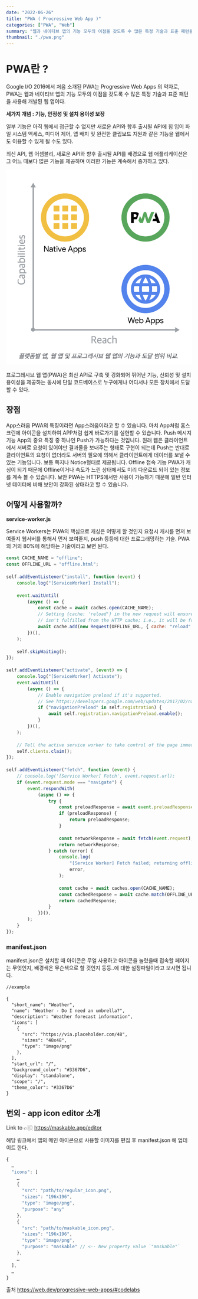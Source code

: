 ```yaml
---
date: "2022-06-26"
title: "PWA ( Procressive Web App )"
categories: ["PWA", "Web"]
summary: "웹과 네이티브 앱의 기능 모두의 이점을 갖도록 수 많은 특정 기술과 표준 패턴을 사용해 개발된 웹 앱 "
thumbnail: "./pwa.png"
---
```


# PWA란 ?

Google I/O 2016에서 처음 소개된 PWA는 Progressive Web Apps 의 약자로,
PWA는 웹과 네이티브 앱의 기능 모두의 이점을 갖도록 수 많은 특정 기술과 표준 패턴을 사용해 개발된 웹 앱이다.

<b>세가지 개념 : 기능, 안정성 및 설치 용이성 보장 </b>

일부 기능은 아직 웹에서 접근할 수 없지만 새로운 API와 향후 출시될 API에 힘 입어 파일 시스템 액세스, 미디어 제어, 앱 배지 및 완전한 클립보드 지원과 같은 기능을 웹에서도 이용할 수 있게 될 수도 있다.

최신 API, 웹 어셈블리, 새로운 API와 향후 출시될 API를 배경으로 웹 애플리케이션은 그 어느 때보다 많은 기능을 제공하며 이러한 기능은 계속해서 증가하고 있다.

<img src = './compareWzplattform.png' alt='플랫폼 비교'>

프로그레시브 웹 앱(PWA)은 최신 API로 구축 및 강화되어 뛰어난 기능, 신뢰성 및 설치 용이성을 제공하는 동시에 단일 코드베이스로 누구에게나 어디서나 모든 장치에서 도달할 수 있다.

## 장점

App스러움
PWA의 특징이라면 App스러움이라고 할 수 있습니다. 마치 App처럼 홈스크린에 아이콘을 설치하여 APP처럼 쉽게 바로가기를 실현할 수 있습니다.
Push 메시지 기능
App의 중요 특징 중 하나인 Push가 가능하다는 것입니다. 원래 웹은 클라이언트에서 서버로 요청이 있어야만 결과물을 보내주는 형태로 구현이 되는데 Push는 반대로 클라이언트의 요청이 없더라도 서버의 필요에 의해서 클라이언트에게 데이터를 보낼 수 있는 기능입니다. 보통 쪽지나 Notice형태로 제공됩니다.
Offline 접속 기능
PWA가 캐싱이 되기 때문에 Offline이거나 속도가 느린 상태에서도 미리 다운로드 되어 있는 정보를 계속 볼 수 있습니다.
보안
PWA는 HTTPS에서만 사용이 가능하기 때문에 일반 인터넷 데이터에 비해 보안이 강화된 상태라고 할 수 있습니다.

## 어떻게 사용할까?

<b>service-worker.js</b>

Service Workers는 PWA의 핵심으로 캐싱은 어떻게 할 것인지 요청시 캐시를 먼저 보여줄지 웹서버를 통해서 먼저 보여줄지, push 등등에 대한 프로그래밍하는 기술. PWA의 거의 80%에 해당하는 기술이라고 보면 된다.

```js
const CACHE_NAME = "offline";
const OFFLINE_URL = "offline.html";

self.addEventListener("install", function (event) {
	console.log("[ServiceWorker] Install");

	event.waitUntil(
		(async () => {
			const cache = await caches.open(CACHE_NAME);
			// Setting {cache: 'reload'} in the new request will ensure that the response
			// isn't fulfilled from the HTTP cache; i.e., it will be from the network.
			await cache.add(new Request(OFFLINE_URL, { cache: "reload" }));
		})(),
	);

	self.skipWaiting();
});

self.addEventListener("activate", (event) => {
	console.log("[ServiceWorker] Activate");
	event.waitUntil(
		(async () => {
			// Enable navigation preload if it's supported.
			// See https://developers.google.com/web/updates/2017/02/navigation-preload
			if ("navigationPreload" in self.registration) {
				await self.registration.navigationPreload.enable();
			}
		})(),
	);

	// Tell the active service worker to take control of the page immediately.
	self.clients.claim();
});

self.addEventListener("fetch", function (event) {
	// console.log('[Service Worker] Fetch', event.request.url);
	if (event.request.mode === "navigate") {
		event.respondWith(
			(async () => {
				try {
					const preloadResponse = await event.preloadResponse;
					if (preloadResponse) {
						return preloadResponse;
					}

					const networkResponse = await fetch(event.request);
					return networkResponse;
				} catch (error) {
					console.log(
						"[Service Worker] Fetch failed; returning offline page instead.",
						error,
					);

					const cache = await caches.open(CACHE_NAME);
					const cachedResponse = await cache.match(OFFLINE_URL);
					return cachedResponse;
				}
			})(),
		);
	}
});
```

### manifest.json

manifest.json은 설치할 때 아이콘은 무얼 사용하고 아이콘을 눌렀을때 접속할 페이지는 무엇인지, 배경색은 무슨색으로 할 것인지 등등..에 대한 설정파일이라고 보시면 됩니다.

```
//example

{
  "short_name": "Weather",
  "name": "Weather - Do I need an umbrella?",
  "description": "Weather forecast information",
  "icons": [
    {
      "src": "https://via.placeholder.com/48",
      "sizes": "48x48",
      "type": "image/png"
    },
  ],
  "start_url": "/",
  "background_color": "#3367D6",
  "display": "standalone",
  "scope": "/",
  "theme_color": "#3367D6"
}

```

## 번외 - app icon editor 소개

Link to 👉🏼 https://maskable.app/editor

해당 링크에서 앱의 메인 아이콘으로 사용할 이미지를 편집 후 manifest.json 에 업데이트 한다.

```js
{
  …
  "icons": [
    …
    {
      "src": "path/to/regular_icon.png",
      "sizes": "196x196",
      "type": "image/png",
      "purpose": "any"
    },
    {
      "src": "path/to/maskable_icon.png",
      "sizes": "196x196",
      "type": "image/png",
      "purpose": "maskable" // <-- New property value `"maskable"`
    },
    …
  ],
  …
}
```

출처 https://web.dev/progressive-web-apps/#codelabs
